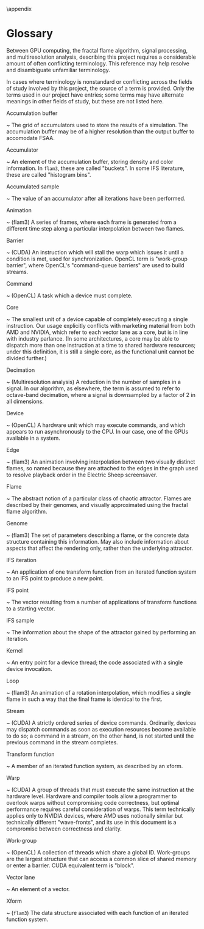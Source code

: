 <!-- Use this command only once, in the first appendix of the document -->
\appendix

# Glossary

Between GPU computing, the fractal flame algorithm, signal processing, and
multiresolution analysis, describing this project requires a considerable
amount of often conflicting terminology. This reference may help resolve and
disambiguate unfamiliar terminology.

In cases where terminology is nonstandard or conflicting across the fields of
study involved by this project, the source of a term is provided. Only the
terms used in our project have entries; some terms may have alternate meanings
in other fields of study, but these are not listed here.

Accumulation buffer

~   The grid of accumulators used to store the results of a simulation.  The
    accumulation buffer may be of a higher resolution than the output buffer to
    accomodate FSAA.

Accumulator

~   An element of the accumulation buffer, storing density and color
    information. In `flam3`, these are called "buckets". In some IFS
    literature, these are called "histogram bins".

Accumulated sample

~   The value of an accumulator after all iterations have been performed.

Animation

~   (flam3) A series of frames, where each frame is generated from a different
    time step along a particular interpolation between two flames.

Barrier

~   (CUDA) An instruction which will stall the warp which issues it until a
    condition is met, used for synchronization. OpenCL term is "work-group
    barrier", where OpenCL's "command-queue barriers" are used to build
    streams.

Command

~   (OpenCL) A task which a device must complete.

Core

~   The smallest unit of a device capable of completely executing a single
    instruction. Our usage explicitly conflicts with marketing material from
    both AMD and NVIDIA, which refer to each vector lane as a core, but is in
    line with industry parlance. (In some architectures, a core may be able to
    dispatch more than one instruction at a time to shared hardware resources;
    under this definition, it is still a single core, as the functional unit
    cannot be divided further.)

Decimation

~   (Multiresolution analysis) A reduction in the number of samples in a
    signal.  In our algorithm, as elsewhere, the term is assumed to refer to
    octave-band decimation, where a signal is downsampled by a factor of 2 in
    all dimensions.

Device

~   (OpenCL) A hardware unit which may execute commands, and which appears to
    run asynchronously to the CPU. In our case, one of the GPUs available in a
    system.

Edge

~   (flam3) An animation involving interpolation between two visually distinct
    flames, so named because they are attached to the edges in the graph used
    to resolve playback order in the Electric Sheep screensaver.

Flame

~   The abstract notion of a particular class of chaotic attractor. Flames are
    described by their genomes, and visually approximated using the fractal
    flame algorithm.

Genome

~   (flam3) The set of parameters describing a flame, or the concrete data
    structure containing this information. May also include information about
    aspects that affect the rendering only, rather than the underlying
    attractor.

IFS iteration

~   An application of one transform function from an iterated function system
    to an IFS point to produce a new point.

IFS point

~   The vector resulting from a number of applications of transform functions
    to a starting vector.

IFS sample

~   The information about the shape of the attractor gained by performing an
    iteration.

Kernel

~   An entry point for a device thread; the code associated with a single
    device invocation.

Loop

~   (flam3) An animation of a rotation interpolation, which modifies a single
    flame in such a way that the final frame is identical to the first.

Stream

~   (CUDA) A strictly ordered series of device commands. Ordinarily, devices
    may dispatch commands as soon as execution resources become available to do
    so; a command in a stream, on the other hand, is not started until the
    previous command in the stream completes.

Transform function

~   A member of an iterated function system, as described by an xform.

Warp

~   (CUDA) A group of threads that must execute the same instruction at the
    hardware level. Hardware and compiler tools allow a programmer to overlook
    warps without compromising code correctness, but optimal performance
    requires careful consideration of warps. This term technically applies only
    to NVIDIA devices, where AMD uses notionally similar but technically
    different "wave-fronts", and its use in this document is a compromise
    between correctness and clarity.

Work-group

~   (OpenCL) A collection of threads which share a global ID.  Work-groups are
    the largest structure that can access a common slice of shared memory or
    enter a barrier. CUDA equivalent term is "block".

Vector lane

~   An element of a vector.

Xform

~   (`flam3`) The data structure associated with each function of an iterated
    function system.

